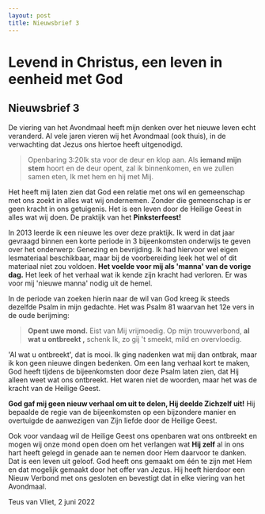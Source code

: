 ```yaml
---
layout: post
title: Nieuwsbrief 3
---
```

# Levend in Christus, een leven in eenheid met God

## Nieuwsbrief 3

De viering van het Avondmaal heeft mijn denken over het nieuwe leven echt veranderd. Al vele jaren vieren wij het Avondmaal (ook thuis), in de verwachting dat Jezus ons hiertoe heeft uitgenodigd.

> Openbaring 3:20Ik sta voor de deur en klop aan. Als **iemand mijn stem** hoort en de deur opent, zal ik binnenkomen, en we zullen samen eten, Ik met hem en hij met Mij.

Het heeft mij laten zien dat God een relatie met ons wil en gemeenschap met ons zoekt in alles wat wij ondernemen. Zonder die gemeenschap is er geen kracht in ons getuigenis. Het is een leven door de Heilige Geest in alles wat wij doen. De praktijk van het **Pinksterfeest!**

In 2013 leerde ik een nieuwe les over deze praktijk. Ik werd in dat jaar gevraagd binnen een korte periode in 3 bijeenkomsten onderwijs te geven over het onderwerp: Genezing en bevrijding. Ik had hiervoor wel eigen lesmateriaal beschikbaar, maar bij de voorbereiding leek het wel of dit materiaal niet zou voldoen. **Het voelde voor  mij als 'manna' van de vorige dag.** Het leek of het verhaal wat ik kende zijn kracht had verloren. Er was voor mij 'nieuwe manna' nodig uit de hemel.

In de periode van zoeken hierin naar de wil van God kreeg ik steeds dezelfde Psalm in mijn gedachte. Het was Psalm 81 waarvan het 12e vers in de oude berijming:

> **Opent uwe mond.** Eist van Mij vrijmoedig. Op mijn trouwverbond, **al wat u ontbreekt ,** schenk Ik, zo gij 't smeekt, mild en overvloedig.

'Al wat u ontbreekt', dat is mooi. Ik ging nadenken wat mij dan ontbrak, maar ik kon geen nieuwe dingen bedenken. Om een ​​lang verhaal kort te maken, God heeft tijdens de bijeenkomsten door deze Psalm laten zien, dat Hij alleen weet wat ons ontbreekt. Het waren niet de woorden, maar het was de kracht van de Heilige Geest.

**God gaf mij geen nieuw verhaal om uit te delen, Hij deelde Zichzelf uit!** Hij bepaalde de regie van de bijeenkomsten op een bijzondere manier en overtuigde de aanwezigen van Zijn liefde door de Heilige Geest. 

Ook voor vandaag wil de Heilige Geest ons openbaren wat ons ontbreekt en mogen wij onze mond open doen om het verlangen wat **Hij zelf** al in ons hart heeft gelegd in genade aan te nemen door Hem daarvoor te danken. Dat is een leven uit geloof. God heeft ons gemaakt om één te zijn met Hem en dat mogelijk gemaakt door het offer van Jezus. Hij heeft hierdoor een Nieuw Verbond met ons gesloten en bevestigt dat in elke viering van het Avondmaal. 

Teus van Vliet, 2 juni 2022